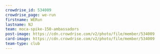 ```yaml
---
crowdrise_id: 534009
crowdrise_page: we-run
firstname: WERun 
lastname: NJ
team: moca-spike-150-ambassadors
post-image: https://cdn.crowdrise.com/v2/photo/file/member/534009
card-image: https://cdn.crowdrise.com/v2/photo/file/member/534009
team-type: club
---
```

